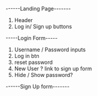 ------Landing Page-------

1.  Header
2.  Log in/ Sign up buttons

-----Login Form-----

1.  Username / Password inputs
2.  Log in btn
3.  reset password
4.  New User ? link to sign up form
5.  Hide / Show password?

------Sign Up form-------
